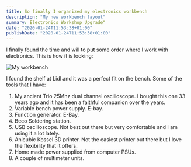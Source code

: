 ```yaml
---
title: So finally I organized my electronics workbench
description: "My new workbench layout"
summary: Electronics Workshop Upgrade"
date: "2020-01-24T11:53:38+01:00"
publishDate: "2020-01-24T11:53:38+01:00"
---
```


I finally found the time and will to put some order where I work with electronics. This is how it is looking:

![My workbench](/post/img/workdesk.jpg)

I found the shelf at Lidl and it was a perfect fit on the bench. Some of the tools that I have:

1. My ancient Trio 25Mhz dual channel oscilloscope. I bought this one 33 years ago and it has been a faithful companion over the years.
2. Variable bench power supply. E-bay.
3. Function generator. E-Bay.
4. Beco Soldering station.
5. USB oscilloscope. Not best out there but very comfortable and I am using it a lot lately.
6. Anicubic Kossel 3D printer. Not the easiest printer out there but I love the flexibility that it offers.
7. Home made power supplied from computer PSUs.
8. A couple of multimeter units.
